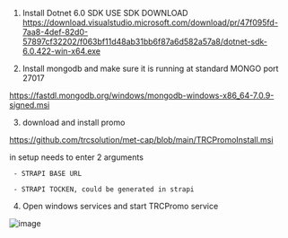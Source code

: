1) Install Dotnet 6.0 SDK
   USE SDK DOWNLOAD
     https://download.visualstudio.microsoft.com/download/pr/47f095fd-7aa8-4def-82d0-57897cf32202/f063bf11d48ab31bb6f87a6d582a57a8/dotnet-sdk-6.0.422-win-x64.exe

  
2) Install mongodb and make sure it is running at standard MONGO port 27017

  https://fastdl.mongodb.org/windows/mongodb-windows-x86_64-7.0.9-signed.msi
  
3) download and install promo
   
  https://github.com/trcsolution/met-cap/blob/main/TRCPromoInstall.msi
  
   in setup needs to enter 2 arguments
   
     - STRAPI BASE URL
     
     - STRAPI TOCKEN, could be generated in strapi

 4) Open windows services and start TRCPromo service

![image](https://github.com/trcsolution/met-cap/assets/80454708/7d9da8ab-ea67-429a-b25b-85b78eb06861)


